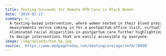 ```yaml
---
title: Texting Succeeds for Remote HTN Care in Black Women
date: '2019-02-17'
summary: >-
  A texting-based intervention, where women texted in their blood pressure
  measurements versus coming in for a postpartum office visit, virtually
  eliminated racial disparities in postpartum care further highlighting the need
  to design interventions that are easily accessible by everyone.
image: /img/uploads/hsm.bp.jpg
source: 'https://www.medpagetoday.com/meetingcoverage/smfm/78090'
---
```


